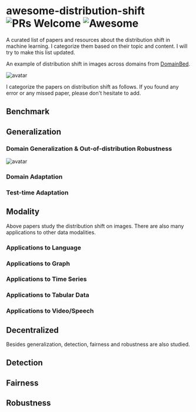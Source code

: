 # awesome-distribution-shift  ![PRs Welcome](https://img.shields.io/badge/PRs-Welcome-green) ![Awesome](https://awesome.re/badge.svg)
A curated list of papers and resources about the distribution shift in machine learning. I categorize them based on their topic and content. I will try to make this list updated.

An example of distribution shift in images across domains from [DomainBed](https://github.com/facebookresearch/DomainBed).

![avatar](https://github.com/weitianxin/awesome-distribution-shift/blob/main/example.png)

I categorize the papers on distribution shift as follows. If you found any error or any missed paper, please don't hesitate to add.

## Benchmark

## Generalization

### Domain Generalization & Out-of-distribution Robustness
![avatar](https://github.com/weitianxin/awesome-distribution-shift/blob/main/dis%20shift.png)


### Domain Adaptation


### Test-time Adaptation

## Modality
Above papers study the distribution shift on images. There are also many applications to other data modalities.
### Applications to Language

### Applications to Graph

### Applications to Time Series

### Applications to Tabular Data

### Applications to Video/Speech

## Decentralized

Besides generalization, detection, fairness and robustness are also studied.
## Detection

## Fairness

## Robustness





